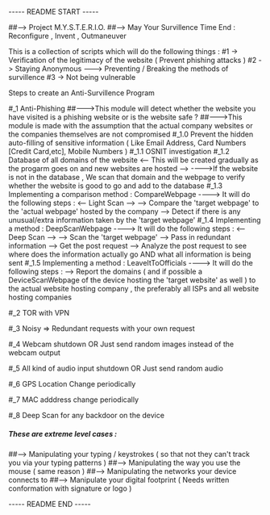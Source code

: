 ----- README START -----


##--> Project M.Y.S.T.E.R.I.O.
##--> May Your Survillence Time End : Reconfigure , Invent , Outmaneuver

This is a collection of scripts which will do the following things :
    #1  -> Verification of the legitimacy of the website ( Prevent phishing attacks )
    #2  -> Staying Anonymous
            ---> Preventing / Breaking the methods of survillence
    #3  -> Not being vulnerable

Steps to create an Anti-Survillence Program

#_1  Anti-Phishing
##--->This module will detect whether the website you have visited is a phishing website or is the website safe ?
##--->This module is made with the assumption that the actual company websites or the companies themselves are not compromised
        #_1.0  Prevent the hidden auto-filling of sensitive information ( Like Email Address, Card Numbers [Credit Card,etc], Mobile Numbers )
        #_1.1  OSNIT investigation
        #_1.2  Database of all domains of the website       <-- This will be created gradually as the progarm goes on and new websites are hosted  -->
             ---->If the  website is not in the database , 
                    We scan that domain and the webpage to verify whether the website is good to go and add to the database
        #_1.3  Implementing a comparison method : CompareWebpage
                    ----> It will do the following steps :        <-- Light Scan -->
                        --> Compare the 'target webpage' to the 'actual webpage' hosted by the company
                        --> Detect if there is any unusual/extra information taken by the 'target webpage'
        #_1.4  Implementing a method : DeepScanWebpage
                    ----> It will do the following steps :      <-- Deep Scan -->
                        --> Scan the 'target webpage' 
                        --> Pass in redundant information
                        --> Get the post request
                        --> Analyze the post request to see where does the information actually go AND what all information is being sent
        #_1.5  Implementing a method : LeaveItToOfficials
                    ----> It will do the following steps :
                        --> Report the domains ( and if possible a DeviceScanWebpage of the device hosting the 'target website' as well ) to the actual website hosting company , the preferably all ISPs and all website hosting companies

#_2  TOR with VPN

#_3  Noisy => Redundant requests with your own request

#_4  Webcam shutdown OR Just send random images instead of the webcam output

#_5  All kind of audio input shutdown OR Just send random audio

#_6  GPS Location Change periodically

#_7  MAC adddress change periodically

#_8  Deep Scan for any backdoor on the device

#####   These are extreme level cases :   #####
##--> Manipulating your typing / keystrokes ( so that not they can't track you via your typing patterns )
##--> Manipulating the way you use the mouse ( same reason )
##--> Manipulating the networks your device connects to
##--> Manipulate your digital footprint ( Needs written conformation with signature or logo )


----- README END -----
